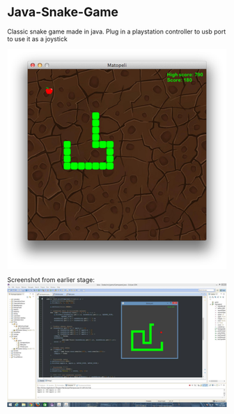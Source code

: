 # Java-Snake-Game
Classic snake game made in java. Plug in a playstation controller to usb port to use it as a joystick

![alt tag](https://github.com/paulyv/Java-Snake-Game/raw/master/ScreenShot.png)

Screenshot from earlier stage:
![alt tag](https://github.com/paulyv/Java-Snake-Game/raw/master/matopeli_screenshot.jpg)
